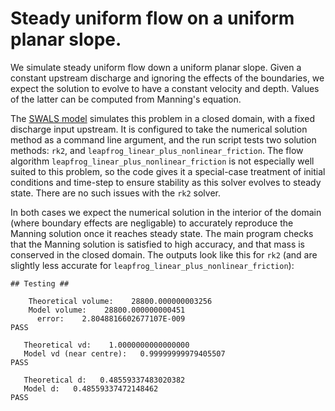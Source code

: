 # Steady uniform flow on a uniform planar slope.

We simulate steady uniform flow down a uniform planar slope. Given a constant upstream discharge and ignoring the effects of the boundaries, we expect the solution to evolve to have a constant velocity and depth. Values of the latter can be computed from Manning's equation. 

The [SWALS model](uniform_slope.f90) simulates this problem in a closed domain, with a fixed discharge input upstream. It is configured to take the numerical solution method as a command line argument, and the run script tests two solution methods: `rk2`, and `leapfrog_linear_plus_nonlinear_friction`. The flow algorithm `leapfrog_linear_plus_nonlinear_friction` is not especially well suited to this problem, so the code gives it a special-case treatment of initial conditions and time-step to ensure stability as this solver evolves to steady state. There are no such issues with the `rk2` solver. 

In both cases we expect the numerical solution in the interior of the domain (where boundary effects are negligable) to accurately reproduce the Manning solution once it reaches steady state. The main program checks that the Manning solution is satisfied to high accuracy, and that mass is conserved in the closed domain. The outputs look like this for `rk2` (and are slightly less accurate for `leapfrog_linear_plus_nonlinear_friction`):
```  
## Testing ##
 
    Theoretical volume:    28800.000000003256     
    Model volume:    28800.000000000451     
      error:    2.8048816602677107E-009
PASS
 
   Theoretical vd:    1.0000000000000000     
   Model vd (near centre):   0.99999999979405507     
PASS
 
   Theoretical d:   0.48559337483020382     
   Model d:   0.48559337472148462     
PASS

```
